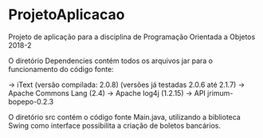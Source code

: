 # ProjetoAplicacao
Projeto de aplicação para a disciplina de Programação Orientada a Objetos 2018-2

O diretório Dependencies contém todos os arquivos jar para o funcionamento do código fonte:

-> iText (versão compilada: 2.0.8) (versões já testadas 2.0.6 até 2.1.7)
-> Apache Commons Lang (2.4)
-> Apache log4j (1.2.15)
-> API jrimum-bopepo-0.2.3

O diretório src contém o código fonte Main.java, utilizando a biblioteca Swing como interface possibilita a criação de boletos bancários.
